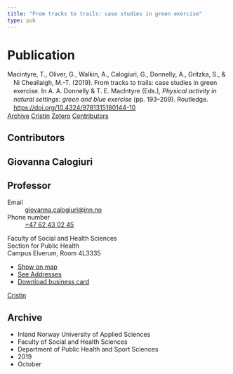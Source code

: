 ```yaml
---
title: "From tracks to trails: case studies in green exercise"
type: pub
---
```

<h1>Publication</h1>
<article id="csl-bib-container-8B7XNILT" class="csl-bib-container">
  <div class="csl-bib-body" style="line-height: 1.35; padding-left: 1em; text-indent:-1em;">
  <div class="csl-entry">Macintyre, T., Oliver, G., Walkin, A., Calogiuri, G., Donnelly, A., Gritzka, S., &amp; Ni Cheallaigh, M.-T. (2019). From tracks to trails: case studies in green exercise. In A. A. Donnelly &amp; T. E. MacIntyre (Eds.), <i>Physical activity in natural settings: green and blue exercise</i> (pp. 193&#x2013;209). Routledge. <a href="https://doi.org/10.4324/9781315180144-10">https://doi.org/10.4324/9781315180144-10</a></div>
</div>
  <div class="csl-bib-buttons">
    <a href="#taxonomy-article-8B7XNILT" class="csl-bib-button">Archive</a>
    <a href="https://app.cristin.no/results/show.jsf?id=1740993" alt="Cristin URL" class="csl-bib-button">Cristin</a>
    <a href="http://zotero.org/groups/5022929/items/8B7XNILT" alt="Zotero URL" class="csl-bib-button">Zotero</a>
    <a href="#contributors-article-8B7XNILT" class="csl-bib-button">Contributors</a>
  </div>
  <div id="csl-bib-meta-container-8B7XNILT"></div>
</article>
<div id="csl-bib-meta-8B7XNILT" class="csl-bib-meta">
  <article id="contributors-article-8B7XNILT" class="contributors-article">
    <h1>Contributors</h1>
    <div class="personas">
<div class="vrtx-hinn-person-card">
<div class="photo">
<i class="lar la-user-circle missing-person"></i>
</div>
<div class="info">
<hgroup><h1>Giovanna Calogiuri</h1>
<h2>Professor</h2>
</hgroup><dl>
<dt>Email</dt>
<dd>
<a href="mailto:giovanna.calogiuri@inn.no">giovanna.calogiuri@inn.no</a>
</dd>
<dt>Phone number</dt>
<dd><a href="tel:+4762430245">
+47 62 43 02 45
</a></dd>
</dl>
<p>
Faculty of Social and Health Sciences<br>
Section for Public Health<br>
Campus Elverum,
Room 4L3335
</p>
<ul class="vrtx-hinn-links">
<li><a href="https://www.google.com/maps?q=60.88177,11.53669">Show on map</a></li>
<li><a href="https://www.inn.no/english/find-an-employee/giovanna-calogiuri.html#vrtx-hinn-addresses">See Addresses</a></li>
<li><a href="https://www.inn.no/english/find-an-employee/giovanna-calogiuri.html?vrtx=vcf">Download business card</a></li>
</ul>
</div>
</div>
<a href="https://app.cristin.no/persons/show.jsf?id=358086" alt="Cristin URL" class="personas-cristin">Cristin</a>
</div>
  </article>
  <article id="taxonomy-article-8B7XNILT" class="taxonomy-article">
    <h1>Archive</h1>
    <ul>
      <li>Inland Norway University of Applied Sciences</li>
      <li>Faculty of Social and Health Sciences</li>
      <li>Department of Public Health and Sport Sciences</li>
      <li>2019</li>
      <li>October</li>
    </ul>
  </article>
</div>
